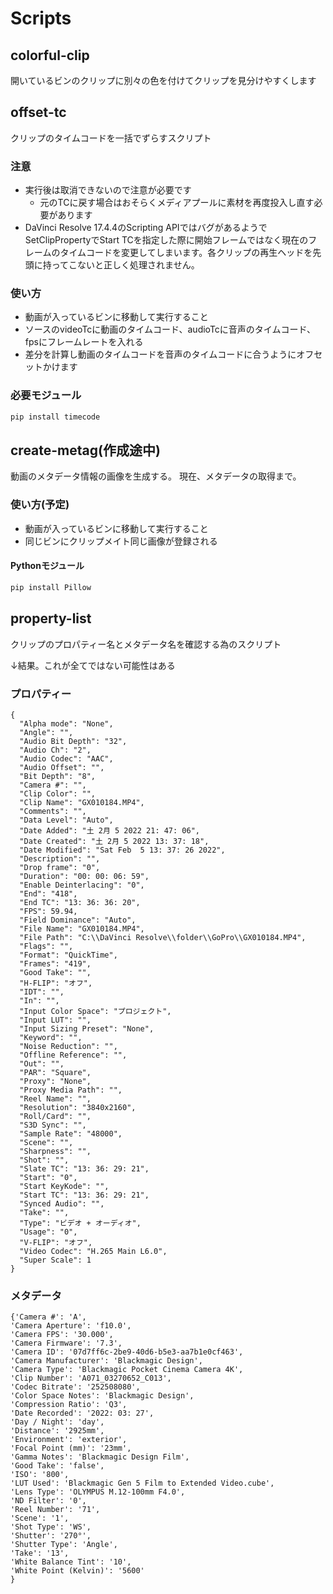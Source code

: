# Scripts

## colorful-clip

開いているビンのクリップに別々の色を付けてクリップを見分けやすくします

## offset-tc

クリップのタイムコードを一括でずらすスクリプト

### 注意

* 実行後は取消できないので注意が必要です
  * 元のTCに戻す場合はおそらくメディアプールに素材を再度投入し直す必要があります
* DaVinci Resolve 17.4.4のScripting APIではバグがあるようでSetClipPropertyでStart TCを指定した際に開始フレームではなく現在のフレームのタイムコードを変更してしまいます。各クリップの再生ヘッドを先頭に持ってこないと正しく処理されません。

### 使い方

* 動画が入っているビンに移動して実行すること
* ソースのvideoTcに動画のタイムコード、audioTcに音声のタイムコード、fpsにフレームレートを入れる
* 差分を計算し動画のタイムコードを音声のタイムコードに合うようにオフセットかけます

### 必要モジュール

```powershell
pip install timecode
```

## create-metag(作成途中)

動画のメタデータ情報の画像を生成する。
現在、メタデータの取得まで。

### 使い方(予定)

* 動画が入っているビンに移動して実行すること
* 同じビンにクリップメイト同じ画像が登録される

####  Pythonモジュール
```powershell
pip install Pillow
```

## property-list

クリップのプロパティー名とメタデータ名を確認する為のスクリプト

↓結果。これが全てではない可能性はある

### プロパティー
```
{
  "Alpha mode": "None",
  "Angle": "",
  "Audio Bit Depth": "32",
  "Audio Ch": "2",
  "Audio Codec": "AAC",
  "Audio Offset": "",
  "Bit Depth": "8",
  "Camera #": "",
  "Clip Color": "",
  "Clip Name": "GX010184.MP4",
  "Comments": "",
  "Data Level": "Auto",
  "Date Added": "土 2月 5 2022 21: 47: 06",
  "Date Created": "土 2月 5 2022 13: 37: 18",
  "Date Modified": "Sat Feb  5 13: 37: 26 2022",
  "Description": "",
  "Drop frame": "0",
  "Duration": "00: 00: 06: 59",
  "Enable Deinterlacing": "0",
  "End": "418",
  "End TC": "13: 36: 36: 20",
  "FPS": 59.94,
  "Field Dominance": "Auto",
  "File Name": "GX010184.MP4",
  "File Path": "C:\\DaVinci Resolve\\folder\\GoPro\\GX010184.MP4",
  "Flags": "",
  "Format": "QuickTime",
  "Frames": "419",
  "Good Take": "",
  "H-FLIP": "オフ",
  "IDT": "",
  "In": "",
  "Input Color Space": "プロジェクト",
  "Input LUT": "",
  "Input Sizing Preset": "None",
  "Keyword": "",
  "Noise Reduction": "",
  "Offline Reference": "",
  "Out": "",
  "PAR": "Square",
  "Proxy": "None",
  "Proxy Media Path": "",
  "Reel Name": "",
  "Resolution": "3840x2160",
  "Roll/Card": "",
  "S3D Sync": "",
  "Sample Rate": "48000",
  "Scene": "",
  "Sharpness": "",
  "Shot": "",
  "Slate TC": "13: 36: 29: 21",
  "Start": "0",
  "Start KeyKode": "",
  "Start TC": "13: 36: 29: 21",
  "Synced Audio": "",
  "Take": "",
  "Type": "ビデオ + オーディオ",
  "Usage": "0",
  "V-FLIP": "オフ",
  "Video Codec": "H.265 Main L6.0",
  "Super Scale": 1
}
```
### メタデータ
```
{'Camera #': 'A',
'Camera Aperture': 'f10.0',
'Camera FPS': '30.000',
'Camera Firmware': '7.3',
'Camera ID': '07d7ff6c-2be9-40d6-b5e3-aa7b1e0cf463',
'Camera Manufacturer': 'Blackmagic Design',
'Camera Type': 'Blackmagic Pocket Cinema Camera 4K',
'Clip Number': 'A071_03270652_C013',
'Codec Bitrate': '252508080',
'Color Space Notes': 'Blackmagic Design',
'Compression Ratio': 'Q3',
'Date Recorded': '2022: 03: 27',
'Day / Night': 'day',
'Distance': '2925mm',
'Environment': 'exterior',
'Focal Point (mm)': '23mm',
'Gamma Notes': 'Blackmagic Design Film',
'Good Take': 'false',
'ISO': '800',
'LUT Used': 'Blackmagic Gen 5 Film to Extended Video.cube',
'Lens Type': 'OLYMPUS M.12-100mm F4.0',
'ND Filter': '0',
'Reel Number': '71',
'Scene': '1',
'Shot Type': 'WS',
'Shutter': '270°',
'Shutter Type': 'Angle',
'Take': '13',
'White Balance Tint': '10',
'White Point (Kelvin)': '5600'
}
```